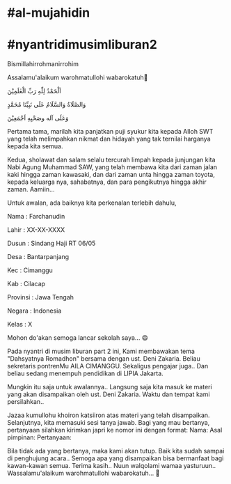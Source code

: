 # #al-mujahidin
# #nyantridimusimliburan2 

Bismillahirrohmanirrohim
<p>Assalamu'alaikum warohmatullohi wabarokatuh🙏</P>
<p>اَلْحَمْدُ لِلّٰهِ رَبِّ الْعٰلَمِيْنَ</p>
<p>وَالصَّلَاةُ وَالسَّلَامُ عَلَى نَبِيِّنَا مُحَمَّدٍ</p>
<p>وَعَلَى آله وصَحْبِهِ اَجْمَعِيْنَ</p>
<p>Pertama tama, marilah kita panjatkan puji syukur kita kepada Alloh SWT yang telah melimpahkan nikmat dan hidayah yang tak ternilai harganya kepada kita semua.</p>
<p>Kedua, sholawat dan salam selalu tercurah limpah kepada junjungan kita Nabi Agung Muhammad SAW, yang telah membawa kita dari zaman jalan kaki hingga zaman kawasaki, dan dari zaman unta hingga zaman toyota, kepada keluarga nya, sahabatnya, dan para pengikutnya hingga akhir zaman. 
Aamiin... </p>
<p>Untuk awalan, ada baiknya kita perkenalan terlebih dahulu, 
<p>Nama     : Farchanudin</p>
<p>Lahir    : XX-XX-XXXX</p>
<p>Dusun    : Sindang Haji RT 06/05</p>
<p>Desa     : Bantarpanjang</p>
<p>Kec      : Cimanggu</p>
<p>Kab      : Cilacap</p>
<p>Provinsi : Jawa Tengah</p>
<p>Negara   : Indonesia</p>
<p>Kelas    : X</p>
<p>Mohon do'akan semoga lancar sekolah saya... 😄</p>

Pada nyantri di musim liburan part 2 ini, Kami membawakan tema "Dahsyatnya Romadhon" bersama dengan ust. Deni Zakaria. 
Beliau sekretaris pontrenMu AILA CIMANGGU. 
Sekaligus pengajar juga.. 
Dan beliau sedang menempuh pendidikan di LIPIA Jakarta. 

Mungkin itu saja untuk awalannya.. 
Langsung saja kita masuk ke materi yang akan disampaikan oleh ust. Deni Zakaria. 
Waktu dan tempat kami persilahkan.. 




Jazaa kumullohu khoiron katsiiron atas  materi yang telah disampaikan.
Selanjutnya,  kita memasuki sesi tanya jawab. 
Bagi yang mau bertanya, pertanyaan silahkan kirimkan japri ke nomor ini dengan format:
Nama:
Asal pimpinan:
Pertanyaan:


Bila tidak ada yang bertanya, maka kami akan tutup. 
Baik kita sudah sampai di penghujung acara..
Semoga apa yang disampaikan bisa bermanfaat bagi kawan-kawan semua. 
Terima kasih.. Nuun walqolami wamaa yasturuun.. 
Wassalamu'alaikum warohmatullohi wabarokatuh... 🙏
